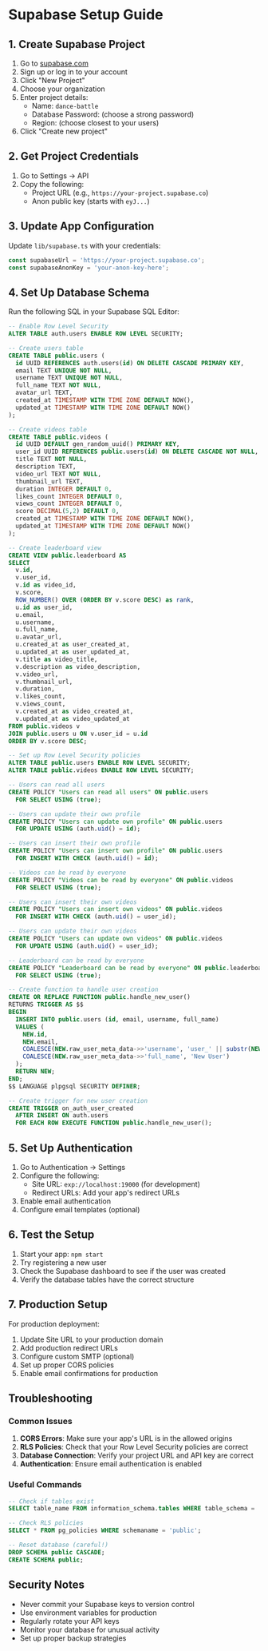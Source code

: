 # Supabase Setup Guide

## 1. Create Supabase Project

1. Go to [supabase.com](https://supabase.com)
2. Sign up or log in to your account
3. Click "New Project"
4. Choose your organization
5. Enter project details:
   - Name: `dance-battle`
   - Database Password: (choose a strong password)
   - Region: (choose closest to your users)
6. Click "Create new project"

## 2. Get Project Credentials

1. Go to Settings → API
2. Copy the following:
   - Project URL (e.g., `https://your-project.supabase.co`)
   - Anon public key (starts with `eyJ...`)

## 3. Update App Configuration

Update `lib/supabase.ts` with your credentials:

```typescript
const supabaseUrl = 'https://your-project.supabase.co';
const supabaseAnonKey = 'your-anon-key-here';
```

## 4. Set Up Database Schema

Run the following SQL in your Supabase SQL Editor:

```sql
-- Enable Row Level Security
ALTER TABLE auth.users ENABLE ROW LEVEL SECURITY;

-- Create users table
CREATE TABLE public.users (
  id UUID REFERENCES auth.users(id) ON DELETE CASCADE PRIMARY KEY,
  email TEXT UNIQUE NOT NULL,
  username TEXT UNIQUE NOT NULL,
  full_name TEXT NOT NULL,
  avatar_url TEXT,
  created_at TIMESTAMP WITH TIME ZONE DEFAULT NOW(),
  updated_at TIMESTAMP WITH TIME ZONE DEFAULT NOW()
);

-- Create videos table
CREATE TABLE public.videos (
  id UUID DEFAULT gen_random_uuid() PRIMARY KEY,
  user_id UUID REFERENCES public.users(id) ON DELETE CASCADE NOT NULL,
  title TEXT NOT NULL,
  description TEXT,
  video_url TEXT NOT NULL,
  thumbnail_url TEXT,
  duration INTEGER DEFAULT 0,
  likes_count INTEGER DEFAULT 0,
  views_count INTEGER DEFAULT 0,
  score DECIMAL(5,2) DEFAULT 0,
  created_at TIMESTAMP WITH TIME ZONE DEFAULT NOW(),
  updated_at TIMESTAMP WITH TIME ZONE DEFAULT NOW()
);

-- Create leaderboard view
CREATE VIEW public.leaderboard AS
SELECT 
  v.id,
  v.user_id,
  v.id as video_id,
  v.score,
  ROW_NUMBER() OVER (ORDER BY v.score DESC) as rank,
  u.id as user_id,
  u.email,
  u.username,
  u.full_name,
  u.avatar_url,
  u.created_at as user_created_at,
  u.updated_at as user_updated_at,
  v.title as video_title,
  v.description as video_description,
  v.video_url,
  v.thumbnail_url,
  v.duration,
  v.likes_count,
  v.views_count,
  v.created_at as video_created_at,
  v.updated_at as video_updated_at
FROM public.videos v
JOIN public.users u ON v.user_id = u.id
ORDER BY v.score DESC;

-- Set up Row Level Security policies
ALTER TABLE public.users ENABLE ROW LEVEL SECURITY;
ALTER TABLE public.videos ENABLE ROW LEVEL SECURITY;

-- Users can read all users
CREATE POLICY "Users can read all users" ON public.users
  FOR SELECT USING (true);

-- Users can update their own profile
CREATE POLICY "Users can update own profile" ON public.users
  FOR UPDATE USING (auth.uid() = id);

-- Users can insert their own profile
CREATE POLICY "Users can insert own profile" ON public.users
  FOR INSERT WITH CHECK (auth.uid() = id);

-- Videos can be read by everyone
CREATE POLICY "Videos can be read by everyone" ON public.videos
  FOR SELECT USING (true);

-- Users can insert their own videos
CREATE POLICY "Users can insert own videos" ON public.videos
  FOR INSERT WITH CHECK (auth.uid() = user_id);

-- Users can update their own videos
CREATE POLICY "Users can update own videos" ON public.videos
  FOR UPDATE USING (auth.uid() = user_id);

-- Leaderboard can be read by everyone
CREATE POLICY "Leaderboard can be read by everyone" ON public.leaderboard
  FOR SELECT USING (true);

-- Create function to handle user creation
CREATE OR REPLACE FUNCTION public.handle_new_user()
RETURNS TRIGGER AS $$
BEGIN
  INSERT INTO public.users (id, email, username, full_name)
  VALUES (
    NEW.id,
    NEW.email,
    COALESCE(NEW.raw_user_meta_data->>'username', 'user_' || substr(NEW.id::text, 1, 8)),
    COALESCE(NEW.raw_user_meta_data->>'full_name', 'New User')
  );
  RETURN NEW;
END;
$$ LANGUAGE plpgsql SECURITY DEFINER;

-- Create trigger for new user creation
CREATE TRIGGER on_auth_user_created
  AFTER INSERT ON auth.users
  FOR EACH ROW EXECUTE FUNCTION public.handle_new_user();
```

## 5. Set Up Authentication

1. Go to Authentication → Settings
2. Configure the following:
   - Site URL: `exp://localhost:19000` (for development)
   - Redirect URLs: Add your app's redirect URLs
3. Enable email authentication
4. Configure email templates (optional)

## 6. Test the Setup

1. Start your app: `npm start`
2. Try registering a new user
3. Check the Supabase dashboard to see if the user was created
4. Verify the database tables have the correct structure

## 7. Production Setup

For production deployment:

1. Update Site URL to your production domain
2. Add production redirect URLs
3. Configure custom SMTP (optional)
4. Set up proper CORS policies
5. Enable email confirmations for production

## Troubleshooting

### Common Issues

1. **CORS Errors**: Make sure your app's URL is in the allowed origins
2. **RLS Policies**: Check that your Row Level Security policies are correct
3. **Database Connection**: Verify your project URL and API key are correct
4. **Authentication**: Ensure email authentication is enabled

### Useful Commands

```sql
-- Check if tables exist
SELECT table_name FROM information_schema.tables WHERE table_schema = 'public';

-- Check RLS policies
SELECT * FROM pg_policies WHERE schemaname = 'public';

-- Reset database (careful!)
DROP SCHEMA public CASCADE;
CREATE SCHEMA public;
```

## Security Notes

- Never commit your Supabase keys to version control
- Use environment variables for production
- Regularly rotate your API keys
- Monitor your database for unusual activity
- Set up proper backup strategies



